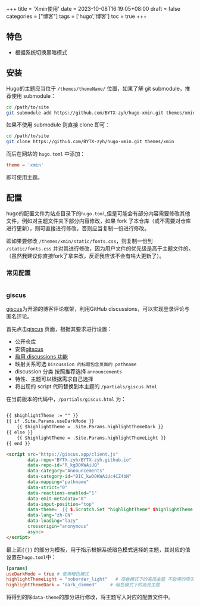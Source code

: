 +++
title = 'Xmin使用'
date = 2023-10-08T16:19:05+08:00
draft = false
categories = ["博客"]
tags = ['hugo','博客']
toc = true
+++

## 特色

- 根据系统切换黑暗模式

## 安装

Hugo的主题应当位于 `/themes/themeName/` 位置，如果了解 git submodule，推荐使用 submodule：
```bash
cd /path/to/site 
git submodule add https://github.com/BYTX-zyh/hugo-xmin.git themes/xmin
```

如果不使用 submodule 则直接 clone 即可：
```bash
cd /path/to/site
git clone https://github.com/BYTX-zyh/hugo-xmin.git themes/xmin
```

而后在网站的 `hugo.toml` 中添加：
```toml
theme = 'xmin'
```

即可使用主题。

## 配置

hugo的配置文件为站点目录下的`hugo.toml`,但是可能会有部分内容需要修改其他文件，例如对主题文件夹下部分内容修改，如果 fork 了本仓库（或不需要对仓库进行更新），则可直接进行修改，否则应当复制一份进行修改。

即如果要修改 `/themes/xmin/static/fonts.css`，则复制一份到 `/static/fonts.css` 并对其进行修改，因为用户文件的优先级是高于主题文件的。（虽然我建议你直接fork了拿来改，反正我应该不会有啥大更新了）。

### 常见配置

```toml

```

### giscus

[giscus](https://github.com/giscus/giscus)为开源的博客评论框架，利用GitHub discussions，可以实现登录评论与匿名评论。

首先点击[giscus](https://giscus.app/zh-CN) 页面，根据其要求进行设置：
- 公开仓库
- 安装[gitscus](https://github.com/apps/giscus)
- [启用 discussions 功能](https://docs.github.com/en/repositories/managing-your-repositorys-settings-and-features/enabling-features-for-your-repository/enabling-or-disabling-github-discussions-for-a-repository)
- 映射关系可选 `Discussion 的标题包含页面的 pathname`
- discussion 分类 按照推荐选择 `announcements`
- 特性、主题可以根据需求自己选择
- 将出现的 script 代码替换到本主题的 `/partials/giscus.html`

在当前版本的代码中，`/partials/giscus.html` 为：
```html

{{ $highlightTheme := "" }}
{{ if .Site.Params.useDarkMode }}
    {{ $highlightTheme = .Site.Params.highlightThemeDark }}
{{ else }}
    {{ $highlightTheme = .Site.Params.highlightThemeLight }}
{{ end }}

<script src="https://giscus.app/client.js"
        data-repo="BYTX-zyh/BYTX-zyh.github.io"
        data-repo-id="R_kgDOKWAiUQ"
        data-category="Announcements"
        data-category-id="DIC_kwDOKWAiUc4CZ4bN"
        data-mapping="pathname"
        data-strict="0"
        data-reactions-enabled="1"
        data-emit-metadata="0"
        data-input-position="top"
        data-theme=  {{ $.Scratch.Set "highlightTheme" $highlightTheme }}
        data-lang="zh-CN"
        data-loading="lazy"
        crossorigin="anonymous"
        async>
</script>
```

最上面`{{}}` 的部分为模板，用于指示根据系统暗色模式选择的主题，其对应的值设置在`hugo.toml`中：
```toml
[params]
useDarkMode = true # 使用暗色模式
highlightThemeLight = "noborder_light"   # 亮色模式下的高亮主题 不启用的情况下使用 light 主题
highlightThemeDark = "dark_dimmed"     # 暗色模式下的高亮主题
```

将得到的除`data-theme`的部分进行修改，将主题写入对应的配置文件中。




